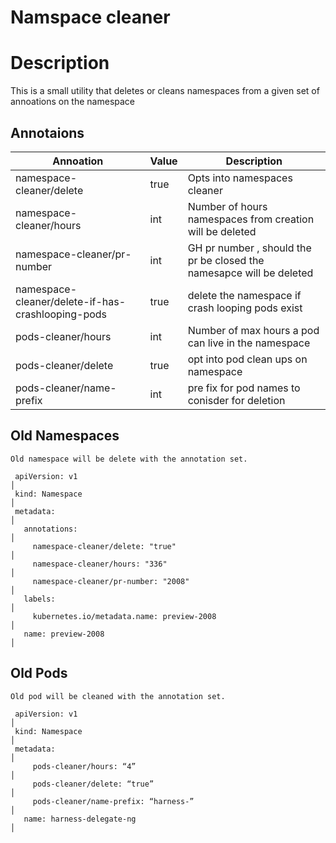 # Namspace cleaner


# Description
  This is a small utility that deletes or cleans namespaces from a given set of annoations on the namespace

## Annotaions
 
| Annoation                   | Value | Description                                                         |
|-----------------------------|-------|---------------------------------------------------------------------|
| namespace-cleaner/delete    | true  | Opts into namespaces cleaner                                        |
| namespace-cleaner/hours     | int   | Number of hours namespaces from creation will be deleted            |
| namespace-cleaner/pr-number | int   | GH pr number , should the pr be closed the namesapce will be deleted |
| namespace-cleaner/delete-if-has-crashlooping-pods | true   | delete the namespace if crash looping pods exist                    |
| pods-cleaner/hours          | int   | Number of max hours a pod can live in the namespace                 |
| pods-cleaner/delete         | true  | opt into pod clean ups on namespace                                 |
| pods-cleaner/name-prefix    | int   | pre fix for pod names to conisder for deletion                      |


## Old Namespaces
    Old namespace will be delete with the annotation set.
 
```
 apiVersion: v1                                                                                                                                                                                                                                │
 kind: Namespace                                                                                                                                                                                                                               │
 metadata:                                                                                                                                                                                                                                     │
   annotations:                                                                                                                                                                                                                                │
     namespace-cleaner/delete: "true"                                                                                                                                                                                                          │
     namespace-cleaner/hours: "336"                                                                                                                                                                                                            │
     namespace-cleaner/pr-number: "2008"                                                                                                                                                                                                       │
   labels:                                                                                                                                                                                                                                     │
     kubernetes.io/metadata.name: preview-2008                                                                                                                                                                                                 │
   name: preview-2008                                                                                                                                                                                                                          │
```

## Old Pods
    Old pod will be cleaned with the annotation set.

```
 apiVersion: v1                                                                                                                                                                                                                                │
 kind: Namespace                                                                                                                                                                                                                               │
 metadata:                                                                                                                                                                                                                                     │
     pods-cleaner/hours: “4”                                                                                                                                                                                                                   │
     pods-cleaner/delete: “true”                                                                                                                                                                                                           │
     pods-cleaner/name-prefix: “harness-”                                                                                                                                                                                                  │
   name: harness-delegate-ng                                                                                                                                                                                                                   │

```

